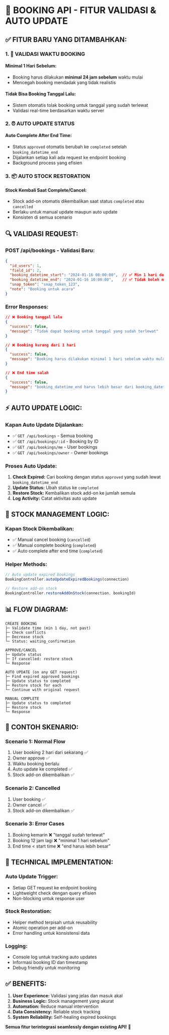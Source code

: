 # 🚀 BOOKING API - FITUR VALIDASI & AUTO UPDATE

## ✅ **FITUR BARU YANG DITAMBAHKAN:**

### 1. **📅 VALIDASI WAKTU BOOKING**

#### **Minimal 1 Hari Sebelum:**
- Booking harus dilakukan **minimal 24 jam sebelum** waktu mulai
- Mencegah booking mendadak yang tidak realistis

#### **Tidak Bisa Booking Tanggal Lalu:**
- Sistem otomatis tolak booking untuk tanggal yang sudah terlewat
- Validasi real-time berdasarkan waktu server

### 2. **⏰ AUTO UPDATE STATUS**

#### **Auto Complete After End Time:**
- Status `approved` otomatis berubah ke `completed` setelah `booking_datetime_end`
- Dijalankan setiap kali ada request ke endpoint booking
- Background process yang efisien

### 3. **📦 AUTO STOCK RESTORATION**

#### **Stock Kembali Saat Complete/Cancel:**
- Stock add-on otomatis dikembalikan saat status `completed` atau `cancelled`
- Berlaku untuk manual update maupun auto update
- Konsisten di semua scenario

## 🔍 **VALIDASI REQUEST:**

### **POST /api/bookings - Validasi Baru:**
```json
{
  "id_users": 1,
  "field_id": 2,
  "booking_datetime_start": "2024-01-16 08:00:00",  // ✅ Min 1 hari dari sekarang
  "booking_datetime_end": "2024-01-16 10:00:00",    // ✅ Tidak boleh masa lalu
  "snap_token": "snap_token_123",
  "note": "Booking untuk acara"
}
```

### **Error Responses:**
```json
// ❌ Booking tanggal lalu
{
  "success": false,
  "message": "Tidak dapat booking untuk tanggal yang sudah terlewat"
}

// ❌ Booking kurang dari 1 hari
{
  "success": false,
  "message": "Booking harus dilakukan minimal 1 hari sebelum waktu mulai"
}

// ❌ End time salah
{
  "success": false,
  "message": "booking_datetime_end harus lebih besar dari booking_datetime_start"
}
```

## ⚡ **AUTO UPDATE LOGIC:**

### **Kapan Auto Update Dijalankan:**
- ✅ `GET /api/bookings` - Semua booking
- ✅ `GET /api/bookings/:id` - Booking by ID
- ✅ `GET /api/bookings/me` - User bookings
- ✅ `GET /api/bookings/owner` - Owner bookings

### **Proses Auto Update:**
1. **Check Expired:** Cari booking dengan status `approved` yang sudah lewat `booking_datetime_end`
2. **Update Status:** Ubah status ke `completed`
3. **Restore Stock:** Kembalikan stock add-on ke jumlah semula
4. **Log Activity:** Catat aktivitas auto update

## 🔄 **STOCK MANAGEMENT LOGIC:**

### **Kapan Stock Dikembalikan:**
- ✅ Manual cancel booking (`cancelled`)
- ✅ Manual complete booking (`completed`)
- ✅ Auto complete after end time (`completed`)

### **Helper Methods:**
```javascript
// Auto update expired bookings
BookingController.autoUpdateExpiredBookings(connection)

// Restore add-on stock
BookingController.restoreAddOnStock(connection, bookingId)
```

## 📊 **FLOW DIAGRAM:**

```
CREATE BOOKING
├─ Validate time (min 1 day, not past)
├─ Check conflicts
├─ Decrease stock
└─ Status: waiting_confirmation

APPROVE/CANCEL
├─ Update status
├─ If cancelled: restore stock
└─ Response

AUTO UPDATE (on any GET request)
├─ Find expired approved bookings
├─ Update status to completed
├─ Restore stock for each
└─ Continue with original request

MANUAL COMPLETE
├─ Update status to completed
├─ Restore stock
└─ Response
```

## 🎯 **CONTOH SKENARIO:**

### **Scenario 1: Normal Flow**
1. User booking 2 hari dari sekarang ✅
2. Owner approve ✅  
3. Waktu booking berlalu
4. Auto update ke completed ✅
5. Stock add-on dikembalikan ✅

### **Scenario 2: Cancelled**
1. User booking ✅
2. Owner cancel ✅
3. Stock add-on dikembalikan ✅

### **Scenario 3: Error Cases**
1. Booking kemarin ❌ "tanggal sudah terlewat"
2. Booking 12 jam lagi ❌ "minimal 1 hari sebelum"
3. End time < start time ❌ "end harus lebih besar"

## 🔧 **TECHNICAL IMPLEMENTATION:**

### **Auto Update Trigger:**
- Setiap GET request ke endpoint booking
- Lightweight check dengan query efisien
- Non-blocking untuk response user

### **Stock Restoration:**
- Helper method terpisah untuk reusability
- Atomic operation per add-on
- Error handling untuk konsistensi data

### **Logging:**
- Console log untuk tracking auto updates
- Informasi booking ID dan timestamp
- Debug friendly untuk monitoring

## ✅ **BENEFITS:**

1. **User Experience:** Validasi yang jelas dan masuk akal
2. **Business Logic:** Stock management yang akurat
3. **Automation:** Reduce manual intervention
4. **Data Consistency:** Reliable stock tracking
5. **System Reliability:** Self-healing expired bookings

**Semua fitur terintegrasi seamlessly dengan existing API!** 🚀